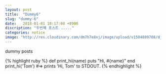 ```yaml
---
layout: post
title:  "Dummy6"
slug: "dummy-6"
date:   2018-01-01 10:17:00 +0900
discription: "두번째 포스트 ....."
categories: notice
image: "http://res.cloudinary.com/dm7h7e8xj/image/upload/v1504809708/django_g7djdj.jpg"
---
```

dummy posts 

{% highlight ruby %}
def print_hi(name)
puts "Hi, #{name}"
end
print_hi('Tom')
#=> prints 'Hi, Tom' to STDOUT.
{% endhighlight %}
 